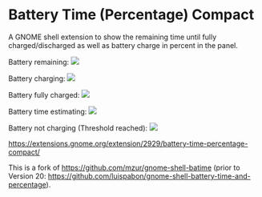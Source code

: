 # Battery Time (Percentage) Compact

A GNOME shell extension to show the remaining time until fully charged/discharged as well as battery charge in percent in the panel.

Battery remaining: <img src="https://raw.githubusercontent.com/SaGrLand/gnome-shell-battery-time-and-percentage/master/battery_remaining.png">

Battery charging: <img src="https://raw.githubusercontent.com/SaGrLand/gnome-shell-battery-time-percentage-compact/master/battery_charging.png">

Battery fully charged: <img src="https://raw.githubusercontent.com/SaGrLand/gnome-shell-battery-time-and-percentage/master/battery_full.png">

Battery time estimating: <img src="https://raw.githubusercontent.com/SaGrLand/gnome-shell-battery-time-percentage-compact/master/battery_estimating-time.png">

Battery not charging (Threshold reached): <img src="https://raw.githubusercontent.com/SaGrLand/gnome-shell-battery-time-percentage-compact/master/battery_not-charging.png">

https://extensions.gnome.org/extension/2929/battery-time-percentage-compact/

This is a fork of https://github.com/mzur/gnome-shell-batime (prior to Version 20: https://github.com/luispabon/gnome-shell-battery-time-and-percentage).

